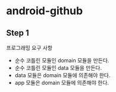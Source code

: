 # android-github

## Step 1
프로그래밍 요구 사항
- 순수 코틀린 모듈인 domain 모듈을 만든다.
- 순수 코틀린 모듈인 data 모듈을 만든다.
- data 모듈은 domain 모듈에 의존해야 한다.
- app 모듈은 domain 모듈에 의존해야 한다.
